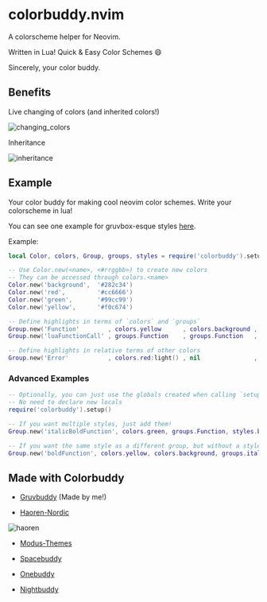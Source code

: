 # colorbuddy.nvim

A colorscheme helper for Neovim.

Written in Lua! Quick & Easy Color Schemes :smile:

Sincerely, your color buddy.

## Benefits

Live changing of colors (and inherited colors!)

![changing_colors](https://raw.githubusercontent.com/tjdevries/media.repo/3c0eedb38a51e45d2455fc167535de1fd0cfc99d/colorbuddy.nvim/_simple.svg)

Inheritance

![inheritance](https://raw.githubusercontent.com/tjdevries/media.repo/3c0eedb38a51e45d2455fc167535de1fd0cfc99d/colorbuddy.nvim/_inheritance.svg)

## Example

Your color buddy for making cool neovim color schemes. Write your colorscheme in lua!

You can see one example for gruvbox-esque styles [here](https://github.com/tjdevries/gruvbuddy.nvim).

Example:

```lua
local Color, colors, Group, groups, styles = require('colorbuddy').setup()

-- Use Color.new(<name>, <#rrggbb>) to create new colors
-- They can be accessed through colors.<name>
Color.new('background',  '#282c34')
Color.new('red',         '#cc6666')
Color.new('green',       '#99cc99')
Color.new('yellow',      '#f0c674')

-- Define highlights in terms of `colors` and `groups`
Group.new('Function'        , colors.yellow      , colors.background , styles.bold)
Group.new('luaFunctionCall' , groups.Function    , groups.Function   , groups.Function)

-- Define highlights in relative terms of other colors
Group.new('Error'           , colors.red:light() , nil               , s.bold)
```


### Advanced Examples

```lua
-- Optionally, you can just use the globals created when calling `setup()`
-- No need to declare new locals
require('colorbuddy').setup()

-- If you want multiple styles, just add them!
Group.new('italicBoldFunction', colors.green, groups.Function, styles.bold + styles.italic)

-- If you want the same style as a different group, but without a style: just subtract it!
Group.new('boldFunction', colors.yellow, colors.background, groups.italicBoldFunction - styles.italic)
```

## Made with Colorbuddy

- [Gruvbuddy](https://github.com/tjdevries/gruvbuddy.nvim) (Made by me!)

- [Haoren-Nordic](https://github.com/haorenW1025/config/blob/master/.config/nvim/lua/color.lua)

![haoren](https://raw.githubusercontent.com/tjdevries/media.repo/master/colorbuddy.nvim/haoren_nord_scheme.png)

- [Modus-Themes](https://github.com/ishan9299/modus-theme-vim)

- [Spacebuddy](https://github.com/Th3Whit3Wolf/spacebuddy)

- [Onebuddy](https://github.com/Th3Whit3Wolf/onebuddy)

- [Nightbuddy](https://github.com/DilanGMB/nightbuddy)
